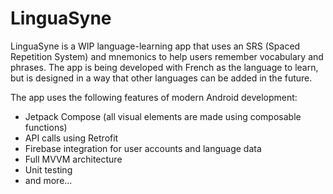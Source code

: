 # LinguaSyne
LinguaSyne is a WIP language-learning app that uses an SRS (Spaced Repetition System) and mnemonics to help users remember vocabulary and phrases. The app is being developed with French as the language to learn, but is designed in a way that other languages can be added in the future.

The app uses the following features of modern Android development:
- Jetpack Compose (all visual elements are made using composable functions)
- API calls using Retrofit
- Firebase integration for user accounts and language data
- Full MVVM architecture
- Unit testing
- and more...
